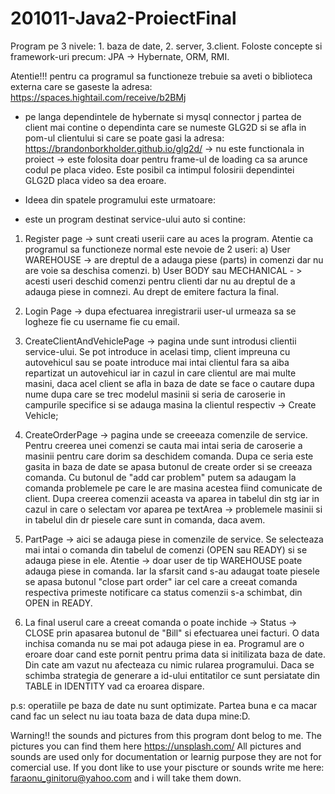 # 201011-Java2-ProiectFinal

Program pe 3 nivele: 1. baza de date, 2. server, 3.client. Foloste concepte si framework-uri precum: JPA -> Hybernate, ORM, RMI.

Atentie!!! pentru ca programul sa functioneze trebuie sa aveti o biblioteca externa care se gaseste la adresa: https://spaces.hightail.com/receive/b2BMj

- pe langa dependintele de hybernate si mysql connector j partea de client mai contine o dependinta care se numeste GLG2D si se afla in pom-ul clientului si care se poate gasi la adresa:
   https://brandonborkholder.github.io/glg2d/  -> nu este functionala in proiect -> este folosita doar pentru frame-ul de loading ca sa arunce codul pe placa video. Este posibil ca intimpul
   folosirii dependintei GLG2D placa video sa dea eroare.
   

- Ideea din spatele programului este urmatoare:

- este un program destinat service-ului auto si contine:

1. Register page -> sunt creati userii care au aces la program. Atentie ca programul sa functioneze normal este nevoie de 2 useri:
    a) User WAREHOUSE -> are dreptul de a adauga piese (parts) in comenzi dar nu are voie sa deschisa comenzi.
    b) User BODY sau MECHANICAL - > acesti useri deschid comenzi pentru clienti dar nu au dreptul de a adauga piese in comnezi. Au drept de emitere factura la final.

2. Login Page -> dupa efectuarea inregistrarii user-ul urmeaza sa se logheze fie cu username fie cu email.

3) CreateClientAndVehiclePage -> pagina unde sunt introdusi clientii service-ului. Se pot introduce in acelasi timp, client impreuna cu autovehicul sau se poate introduce mai intai clientul
    fara sa aiba repartizat un autovehicul iar in cazul in care clientul are mai multe masini, daca acel client se afla in baza de date se face o cautare dupa nume dupa care se trec
    modelul masinii si seria de caroserie in campurile specifice si se adauga masina la clientul respectiv -> Create Vehicle;

4) CreateOrderPage -> pagina unde se creeeaza comenzile de service. Pentru creerea unei comenzi se cauta mai intai seria de caroserie a masinii pentru care dorim sa deschidem comanda.
    Dupa ce seria este gasita in baza de date se apasa butonul de create order si se creeaza comanda. Cu butonul de "add car problem" putem sa adaugam la comanda problemele pe care
    le are masina acestea fiind comunicate de client. Dupa creerea comenzii aceasta va aparea in tabelul din stg iar in cazul in care o selectam vor aparea pe textArea -> problemele masinii si
    in tabelul din dr piesele care sunt in comanda, daca avem.

5) PartPage -> aici se adauga piese in comenzile de service. Se selecteaza mai intai o comanda din tabelul de comenzi (OPEN sau READY) si se adauga piese in ele. Atentie -> doar user de tip 
    WAREHOUSE poate adauga piese in comanda. Iar la sfarsit cand s-au adaugat toate piesele se apasa butonul  "close part order" iar cel care a creeat comanda respectiva primeste notificare ca 
   status comenzii s-a schimbat, din OPEN in READY.

6) La final userul care a creeat comanda o poate inchide -> Status -> CLOSE prin apasarea butonul de "Bill" si efectuarea unei facturi. O data inchisa comanda nu se mai pot adauga piese in ea.
Programul are o eroare doar cand este pornit pentru prima data si initilizata baza de date. Din cate am vazut nu afecteaza cu nimic rularea programului. Daca se schimba strategia de generare a id-ului entitatilor ce sunt persiatate din TABLE in IDENTITY vad ca eroarea dispare.

p.s: operatiile pe baza de date nu sunt optimizate. Partea buna e ca macar cand fac un select nu iau toata baza de data dupa mine:D.

Warning!! the sounds and pictures from this program dont belog to me. The pictures you can find them here https://unsplash.com/
All pictures and sounds are used only for documentation or learnig purpose they are not for comercial use. If you dont like to use your piscture or sounds write me here: faraonu_ginitoru@yahoo.com and i will take them down.

